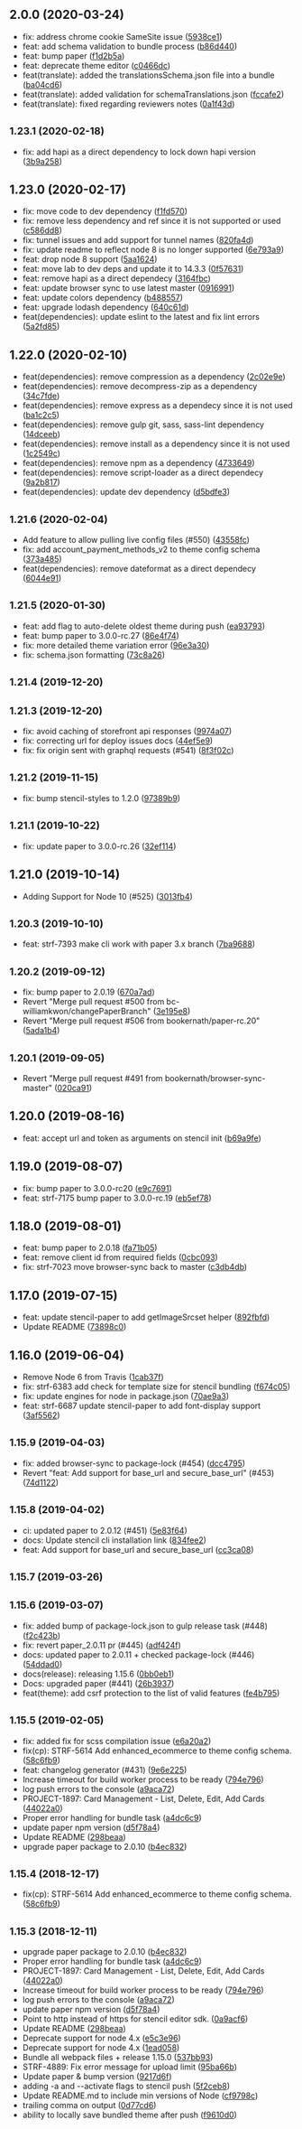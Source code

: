 <a name="2.0.0"></a>
## 2.0.0 (2020-03-24)

* fix: address chrome cookie SameSite issue ([5938ce1](https://github.com/bigcommerce/stencil-cli/commit/5938ce1))
* feat: add schema validation to bundle process ([b86d440](https://github.com/bigcommerce/stencil-cli/commit/b86d440))
* feat: bump paper ([f1d2b5a](https://github.com/bigcommerce/stencil-cli/commit/f1d2b5a))
* feat: deprecate theme editor ([c0466dc](https://github.com/bigcommerce/stencil-cli/commit/c0466dc))
* feat(translate): added the translationsSchema.json file into a bundle ([ba04cd6](https://github.com/bigcommerce/stencil-cli/commit/ba04cd6))
* feat(translate): added validation for schemaTranslations.json ([fccafe2](https://github.com/bigcommerce/stencil-cli/commit/fccafe2))
* feat(translate): fixed regarding reviewers notes ([0a1f43d](https://github.com/bigcommerce/stencil-cli/commit/0a1f43d))



<a name="1.23.1"></a>
## <small>1.23.1 (2020-02-18)</small>

* fix: add hapi as a direct dependency to lock down hapi version ([3b9a258](https://github.com/bigcommerce/stencil-cli/commit/3b9a258))



<a name="1.23.0"></a>
## 1.23.0 (2020-02-17)

* fix: move code to dev dependency ([f1fd570](https://github.com/bigcommerce/stencil-cli/commit/f1fd570))
* fix: remove less dependency and ref since it is not supported or used ([c586dd8](https://github.com/bigcommerce/stencil-cli/commit/c586dd8))
* fix: tunnel issues and add support for tunnel names ([820fa4d](https://github.com/bigcommerce/stencil-cli/commit/820fa4d))
* fix: update readme to reflect node 8 is no longer supported ([6e793a9](https://github.com/bigcommerce/stencil-cli/commit/6e793a9))
* feat: drop node 8 support ([5aa1624](https://github.com/bigcommerce/stencil-cli/commit/5aa1624))
* feat: move lab to dev deps and update it to 14.3.3 ([0f57631](https://github.com/bigcommerce/stencil-cli/commit/0f57631))
* feat: remove hapi as a direct dependecy ([3164fbc](https://github.com/bigcommerce/stencil-cli/commit/3164fbc))
* feat: update browser sync to use latest master ([0916991](https://github.com/bigcommerce/stencil-cli/commit/0916991))
* feat: update colors dependency ([b488557](https://github.com/bigcommerce/stencil-cli/commit/b488557))
* feat: upgrade lodash dependency ([640c61d](https://github.com/bigcommerce/stencil-cli/commit/640c61d))
* feat(dependencies): update eslint to the latest and fix lint errors ([5a2fd85](https://github.com/bigcommerce/stencil-cli/commit/5a2fd85))



<a name="1.22.0"></a>
## 1.22.0 (2020-02-10)

* feat(dependencies): remove compression as a dependency ([2c02e9e](https://github.com/bigcommerce/stencil-cli/commit/2c02e9e))
* feat(dependencies): remove decompress-zip as a dependency ([34c7fde](https://github.com/bigcommerce/stencil-cli/commit/34c7fde))
* feat(dependencies): remove express as a dependecy since it is not used ([ba1c2c5](https://github.com/bigcommerce/stencil-cli/commit/ba1c2c5))
* feat(dependencies): remove gulp git, sass, sass-lint dependency ([14dceeb](https://github.com/bigcommerce/stencil-cli/commit/14dceeb))
* feat(dependencies): remove install as a dependency since it is not used ([1c2549c](https://github.com/bigcommerce/stencil-cli/commit/1c2549c))
* feat(dependencies): remove npm as a dependency ([4733649](https://github.com/bigcommerce/stencil-cli/commit/4733649))
* feat(dependencies): remove script-loader as a direct dependecy ([9a2b817](https://github.com/bigcommerce/stencil-cli/commit/9a2b817))
* feat(dependencies): update dev dependency ([d5bdfe3](https://github.com/bigcommerce/stencil-cli/commit/d5bdfe3))



<a name="1.21.6"></a>
## <small>1.21.6 (2020-02-04)</small>

* Add feature to allow pulling live config files (#550) ([43558fc](https://github.com/bigcommerce/stencil-cli/commit/43558fc))
* fix: add account_payment_methods_v2 to theme config schema ([373a485](https://github.com/bigcommerce/stencil-cli/commit/373a485))
* feat(dependencies): remove dateformat as a direct dependecy ([6044e91](https://github.com/bigcommerce/stencil-cli/commit/6044e91))



<a name="1.21.5"></a>
## <small>1.21.5 (2020-01-30)</small>

* feat: add flag to auto-delete oldest theme during push ([ea93793](https://github.com/bigcommerce/stencil-cli/commit/ea93793))
* feat: bump paper to 3.0.0-rc.27 ([86e4f74](https://github.com/bigcommerce/stencil-cli/commit/86e4f74))
* fix: more detailed theme variation error ([96e3a30](https://github.com/bigcommerce/stencil-cli/commit/96e3a30))
* fix: schema.json formatting ([73c8a26](https://github.com/bigcommerce/stencil-cli/commit/73c8a26))



<a name="1.21.4"></a>
## <small>1.21.4 (2019-12-20)</small>




<a name="1.21.3"></a>
## <small>1.21.3 (2019-12-20)</small>

* fix: avoid caching of storefront api responses ([9974a07](https://github.com/bigcommerce/stencil-cli/commit/9974a07))
* fix: correcting url for deploy issues docs ([44ef5e9](https://github.com/bigcommerce/stencil-cli/commit/44ef5e9))
* fix: fix origin sent with graphql requests (#541) ([8f3f02c](https://github.com/bigcommerce/stencil-cli/commit/8f3f02c))



<a name="1.21.2"></a>
## <small>1.21.2 (2019-11-15)</small>

* fix: bump stencil-styles to 1.2.0 ([97389b9](https://github.com/bigcommerce/stencil-cli/commit/97389b9))



<a name="1.21.1"></a>
## <small>1.21.1 (2019-10-22)</small>

* fix: update paper to 3.0.0-rc.26 ([32ef114](https://github.com/bigcommerce/stencil-cli/commit/32ef114))



<a name="1.21.0"></a>
## 1.21.0 (2019-10-14)

* Adding Support for Node 10 (#525) ([3013fb4](https://github.com/bigcommerce/stencil-cli/commit/3013fb4))



<a name="1.20.3"></a>
## <small>1.20.3 (2019-10-10)</small>

* feat: strf-7393 make cli work with paper 3.x branch ([7ba9688](https://github.com/bigcommerce/stencil-cli/commit/7ba9688))



<a name="1.20.2"></a>
## <small>1.20.2 (2019-09-12)</small>

* fix: bump paper to 2.0.19 ([670a7ad](https://github.com/bigcommerce/stencil-cli/commit/670a7ad))
* Revert "Merge pull request #500 from bc-williamkwon/changePaperBranch" ([3e195e8](https://github.com/bigcommerce/stencil-cli/commit/3e195e8))
* Revert "Merge pull request #506 from bookernath/paper-rc.20" ([5ada1b4](https://github.com/bigcommerce/stencil-cli/commit/5ada1b4))



<a name="1.20.1"></a>
## <small>1.20.1 (2019-09-05)</small>

* Revert "Merge pull request #491 from bookernath/browser-sync-master" ([020ca91](https://github.com/bigcommerce/stencil-cli/commit/020ca91))



<a name="1.20.0"></a>
## 1.20.0 (2019-08-16)

* feat: accept url and token as arguments on stencil init ([b69a9fe](https://github.com/bigcommerce/stencil-cli/commit/b69a9fe))



<a name="1.19.0"></a>
## 1.19.0 (2019-08-07)

* fix: bump paper to 3.0.0-rc20 ([e9c7691](https://github.com/bigcommerce/stencil-cli/commit/e9c7691))
* feat: strf-7175 bump paper to 3.0.0-rc.19 ([eb5ef78](https://github.com/bigcommerce/stencil-cli/commit/eb5ef78))



<a name="1.18.0"></a>
## 1.18.0 (2019-08-01)

* feat: bump paper to 2.0.18 ([fa71b05](https://github.com/bigcommerce/stencil-cli/commit/fa71b05))
* feat: remove client id from required fields ([0cbc093](https://github.com/bigcommerce/stencil-cli/commit/0cbc093))
* fix: strf-7023 move browser-sync back to master ([c3db4db](https://github.com/bigcommerce/stencil-cli/commit/c3db4db))



<a name="1.17.0"></a>
## 1.17.0 (2019-07-15)

* feat: update stencil-paper to add getImageSrcset helper ([892fbfd](https://github.com/bigcommerce/stencil-cli/commit/892fbfd))
* Update README ([73898c0](https://github.com/bigcommerce/stencil-cli/commit/73898c0))



<a name="1.16.0"></a>
## 1.16.0 (2019-06-04)

* Remove Node 6 from Travis ([1cab37f](https://github.com/bigcommerce/stencil-cli/commit/1cab37f))
* fix: strf-6383 add check for template size for stencil bundling ([f674c05](https://github.com/bigcommerce/stencil-cli/commit/f674c05))
* fix: update engines for node in package.json ([70ae9a3](https://github.com/bigcommerce/stencil-cli/commit/70ae9a3))
* feat: strf-6687 update stencil-paper to add font-display support ([3af5562](https://github.com/bigcommerce/stencil-cli/commit/3af5562))



<a name="1.15.9"></a>
## <small>1.15.9 (2019-04-03)</small>

* fix: added browser-sync to package-lock (#454) ([dcc4795](https://github.com/bigcommerce/stencil-cli/commit/dcc4795))
* Revert "feat: Add support for base_url and secure_base_url" (#453) ([74d1122](https://github.com/bigcommerce/stencil-cli/commit/74d1122))



<a name="1.15.8"></a>
## <small>1.15.8 (2019-04-02)</small>

* ci: updated paper to 2.0.12 (#451) ([5e83f64](https://github.com/bigcommerce/stencil-cli/commit/5e83f64))
* docs: Update stencil cli installation link ([834fee2](https://github.com/bigcommerce/stencil-cli/commit/834fee2))
* feat: Add support for base_url and secure_base_url ([cc3ca08](https://github.com/bigcommerce/stencil-cli/commit/cc3ca08))



<a name="1.15.7"></a>
## <small>1.15.7 (2019-03-26)</small>




<a name="1.15.6"></a>
## <small>1.15.6 (2019-03-07)</small>

* fix: added bump of package-lock.json to gulp release task (#448) ([f2c423b](https://github.com/bigcommerce/stencil-cli/commit/f2c423b))
* fix: revert paper_2.0.11 pr (#445) ([adf424f](https://github.com/bigcommerce/stencil-cli/commit/adf424f))
* docs: updated paper to 2.0.11 + checked package-lock (#446) ([54ddad0](https://github.com/bigcommerce/stencil-cli/commit/54ddad0))
* docs(release): releasing 1.15.6 ([0bb0eb1](https://github.com/bigcommerce/stencil-cli/commit/0bb0eb1))
* Docs: upgraded paper (#441) ([26b3937](https://github.com/bigcommerce/stencil-cli/commit/26b3937))
* feat(theme): add csrf protection to the list of valid features ([fe4b795](https://github.com/bigcommerce/stencil-cli/commit/fe4b795))



<a name="1.15.5"></a>
## <small>1.15.5 (2019-02-05)</small>

* fix: added fix for scss compilation issue ([e6a20a2](https://github.com/bigcommerce/stencil-cli/commit/e6a20a2))
* fix(cp): STRF-5614 Add enhanced_ecommerce to theme config schema. ([58c6fb9](https://github.com/bigcommerce/stencil-cli/commit/58c6fb9))
* feat: changelog generator (#431) ([9e6e225](https://github.com/bigcommerce/stencil-cli/commit/9e6e225))
* Increase timeout for build worker process to be ready ([794e796](https://github.com/bigcommerce/stencil-cli/commit/794e796))
* log push errors to the console ([a9aca72](https://github.com/bigcommerce/stencil-cli/commit/a9aca72))
* PROJECT-1897: Card Management - List, Delete, Edit, Add Cards ([44022a0](https://github.com/bigcommerce/stencil-cli/commit/44022a0))
* Proper error handling for bundle task ([a4dc6c9](https://github.com/bigcommerce/stencil-cli/commit/a4dc6c9))
* update paper npm version ([d5f78a4](https://github.com/bigcommerce/stencil-cli/commit/d5f78a4))
* Update README ([298beaa](https://github.com/bigcommerce/stencil-cli/commit/298beaa))
* upgrade paper package to 2.0.10 ([b4ec832](https://github.com/bigcommerce/stencil-cli/commit/b4ec832))



<a name="1.15.4"></a>
## <small>1.15.4 (2018-12-17)</small>

* fix(cp): STRF-5614 Add enhanced_ecommerce to theme config schema. ([58c6fb9](https://github.com/bigcommerce/stencil-cli/commit/58c6fb9))



<a name="1.15.3"></a>
## <small>1.15.3 (2018-12-11)</small>

* upgrade paper package to 2.0.10 ([b4ec832](https://github.com/bigcommerce/stencil-cli/commit/b4ec832))
* Proper error handling for bundle task ([a4dc6c9](https://github.com/bigcommerce/stencil-cli/commit/a4dc6c9))
* PROJECT-1897: Card Management - List, Delete, Edit, Add Cards ([44022a0](https://github.com/bigcommerce/stencil-cli/commit/44022a0))
* Increase timeout for build worker process to be ready ([794e796](https://github.com/bigcommerce/stencil-cli/commit/794e796))
* log push errors to the console ([a9aca72](https://github.com/bigcommerce/stencil-cli/commit/a9aca72))
* update paper npm version ([d5f78a4](https://github.com/bigcommerce/stencil-cli/commit/d5f78a4))
* Point to http instead of https for stencil editor sdk. ([0a9acf6](https://github.com/bigcommerce/stencil-cli/commit/0a9acf6))
* Update README ([298beaa](https://github.com/bigcommerce/stencil-cli/commit/298beaa))
* Deprecate support for node 4.x ([e5c3e96](https://github.com/bigcommerce/stencil-cli/commit/e5c3e96))
* Deprecate support for node 4.x ([1ead058](https://github.com/bigcommerce/stencil-cli/commit/1ead058))
* Bundle all webpack files + release 1.15.0 ([537bb93](https://github.com/bigcommerce/stencil-cli/commit/537bb93))
* STRF-4889: Fix error message for upload limit ([95ba66b](https://github.com/bigcommerce/stencil-cli/commit/95ba66b))
* Update paper & bump version ([9217d6f](https://github.com/bigcommerce/stencil-cli/commit/9217d6f))
* adding -a and --activate flags to stencil push ([5f2ceb8](https://github.com/bigcommerce/stencil-cli/commit/5f2ceb8))
* Update README.md to include min versions of Node ([cf9798c](https://github.com/bigcommerce/stencil-cli/commit/cf9798c))
* trailing comma on output ([0d77cd6](https://github.com/bigcommerce/stencil-cli/commit/0d77cd6))
* ability to locally save bundled theme after push ([f9610d0](https://github.com/bigcommerce/stencil-cli/commit/f9610d0))




